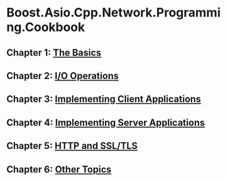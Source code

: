 # Boost.Asio.Cpp.Network.Programming.Cookbook

## Chapter 1: [The Basics](chapter-1-the-basics.md)

## Chapter 2: [I/O Operations]()

## Chapter 3: [Implementing Client Applications]()

## Chapter 4: [Implementing Server Applications]()

## Chapter 5: [HTTP and SSL/TLS]()

## Chapter 6: [Other Topics]()
